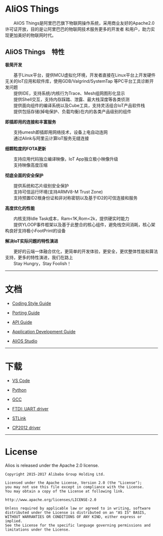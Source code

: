 # AliOS Things  
　　AliOS Things是阿里巴巴旗下物联网操作系统，采用商业友好的Apache2.0许可证开放，目的是让阿里巴巴的物联网技术服务更多的开发者
和用户，助力实现更加美好的物联网时代。
  
## AliOS Things　特性

**极简开发**  

　　基于Linux平台，提供MCU虚拟化环境，开发者直接在Linux平台上开发硬件无关的IoT应用和软件库，使用GDB/Valgrind/SystemTap 等PC平台工具诊断开发问题  
　　提供IDE，支持系统/内核行为Trace、Mesh组网图形化显示  
　　提供Shell交互，支持内存踩踏、泄露、最大栈深度等各类侦测  
　　提供面向组件的编译系统以及Cube工具，支持灵活组合IoT产品软件栈  
　　提供包括存储(掉电保护、负载均衡)在内的各类产品级别的组件
  
**即插即用的连接和丰富服务**  

　　支持umesh即插即用网络技术，设备上电自动连网  
　　通过Alink与阿里云计算IoT服务无缝连接

**细颗粒度的FOTA更新**  

　　支持应用代码独立编译映像，IoT App独立极小映像升级  
　　支持映像高度压缩

**彻底全面的安全保护**
  
　　提供系统和芯片级别安全保护  
　　支持可信运行环境(支持ARMV8-M Trust Zone)  
　　支持预置ID2根身份证和非对称密钥以及基于ID2的可信连接和服务

**高度优化的性能**
  
　　内核支持Idle Task成本，Ram<1K,Rom<2k，提供硬实时能力  
　　提供YLOOP事件框架以及基于此整合的核心组件，避免栈空间消耗，核心架构良好支持极小FootPrint的设备

**解决IoT实际问题的特性演进**
  
　　更好的云端一体融合优化，更简单的开发体验，更安全，更优整体性能和算法支持，更多的特性演进，我们在路上  
　　Stay Hungry，Stay Foolish！

-----

# 文档

  * [Coding Style Guide](https://github.com/alibaba/AliOS-Things/wiki/AliOS-Things-Coding-Style-Guide)

  * [Porting Guide](https://github.com/alibaba/AliOS-Things/wiki/AliOS-Things-Porting-Guide)

  * [API Guide](https://github.com/alibaba/AliOS-Things/wiki/AliOS-Things-API-Guide)

  * [Application Development Guide](https://github.com/alibaba/AliOS-Things/wiki/AliOS-Things-APP-DEV-Guide)

  * [AliOS Studio](https://github.com/alibaba/AliOS-Things/wiki/AliOS-Things-Studio)

------

# 下载

  * [VS Code](https://code.visualstudio.com)

  * [Python](https://www.python.org/downloads/)

  * [GCC](https://launchpad.net/gcc-arm-embedded/+download)

  * [FTDI: UART driver](http://www.ftdichip.com/Drivers/D2XX.htm)

  * [STLink](http://www.st.com/content/st_com/en/products/development-tools/hardware-development-tools/development-tool-hardware-for-mcus/debug-hardware-for-mcus/debug-hardware-for-stm32-mcus/st-link-v2.html)

  * [CP2012 driver](https://www.silabs.com/products/development-tools/software/usb-to-uart-bridge-vcp-drivers)

------

# License

  Alios is released under the Apache 2.0 license.

    Copyright 2015-2017 Alibaba Group Holding Ltd.

    Licensed under the Apache License, Version 2.0 (the "License");
    you may not use this file except in compliance with the License.
    You may obtain a copy of the License at following link.

    http://www.apache.org/licenses/LICENSE-2.0

    Unless required by applicable law or agreed to in writing, software
    distributed under the License is distributed on an "AS IS" BASIS,
    WITHOUT WARRANTIES OR CONDITIONS OF ANY KIND, either express or implied.
    See the License for the specific language governing permissions and
    limitations under the License.
